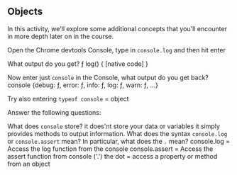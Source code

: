 ## Objects

In this activity, we'll explore some additional concepts that you'll encounter in more depth later on in the course.

Open the Chrome devtools Console, type in `console.log` and then hit enter

What output do you get?
ƒ log() { [native code] }

Now enter just `console` in the Console, what output do you get back?
console {debug: ƒ, error: ƒ, info: ƒ, log: ƒ, warn: ƒ, …}

Try also entering `typeof console` = object

Answer the following questions:

What does `console` store?
it does'nt store your data or variables it simply provides methods to output information.
What does the syntax `console.log` or `console.assert` mean? In particular, what does the `.` mean?
console.log = Access the log function from the console
console.assert = Access the assert function from console
('.') the dot = access a property or method from an object
